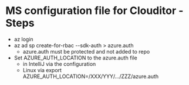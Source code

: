 # MS configuration file for Clouditor - Steps

- az login
- az ad sp create-for-rbac --sdk-auth > azure.auth
	- azure.auth must be protected and not added to repo
- Set AZURE_AUTH_LOCATION to the azure.auth file
	- in IntelliJ via the configuration
	- Linux via export AZURE_AUTH_LOCATION=/XXX/YYY/.../ZZZ/azure.auth
